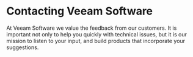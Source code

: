 # Contacting Veeam Software
At Veeam Software we
value the feedback from our customers. It is important not only to help
you quickly with technical issues, but it is our mission to listen to
your input, and build products that incorporate your suggestions. 